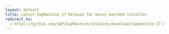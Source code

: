 ```yaml
---
layout: default
title: Latest SapMachine 17 Release for macos-aarch64-installer
redirect_to:
  - https://github.com/SAP/SapMachine/releases/download/sapmachine-17.0.7/sapmachine-jre-17.0.7_macos-aarch64_bin.dmg
---
```

